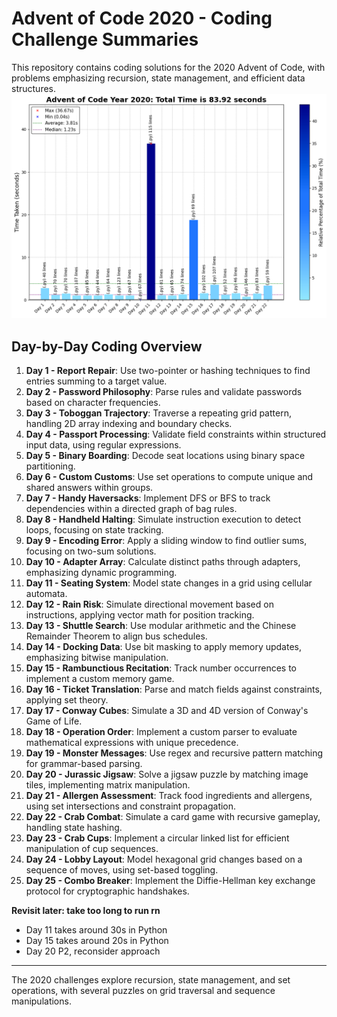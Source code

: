 # Advent of Code 2020 - Coding Challenge Summaries

This repository contains coding solutions for the 2020 Advent of Code, with problems emphasizing recursion, state management, and efficient data structures.
![2020 RunTime](2020_RunTime_plot.png)
## Day-by-Day Coding Overview

1. **Day 1 - Report Repair**: Use two-pointer or hashing techniques to find entries summing to a target value.
2. **Day 2 - Password Philosophy**: Parse rules and validate passwords based on character frequencies.
3. **Day 3 - Toboggan Trajectory**: Traverse a repeating grid pattern, handling 2D array indexing and boundary checks.
4. **Day 4 - Passport Processing**: Validate field constraints within structured input data, using regular expressions.
5. **Day 5 - Binary Boarding**: Decode seat locations using binary space partitioning.
6. **Day 6 - Custom Customs**: Use set operations to compute unique and shared answers within groups.
7. **Day 7 - Handy Haversacks**: Implement DFS or BFS to track dependencies within a directed graph of bag rules.
8. **Day 8 - Handheld Halting**: Simulate instruction execution to detect loops, focusing on state tracking.
9. **Day 9 - Encoding Error**: Apply a sliding window to find outlier sums, focusing on two-sum solutions.
10. **Day 10 - Adapter Array**: Calculate distinct paths through adapters, emphasizing dynamic programming.
11. **Day 11 - Seating System**: Model state changes in a grid using cellular automata.
12. **Day 12 - Rain Risk**: Simulate directional movement based on instructions, applying vector math for position tracking.
13. **Day 13 - Shuttle Search**: Use modular arithmetic and the Chinese Remainder Theorem to align bus schedules.
14. **Day 14 - Docking Data**: Use bit masking to apply memory updates, emphasizing bitwise manipulation.
15. **Day 15 - Rambunctious Recitation**: Track number occurrences to implement a custom memory game.
16. **Day 16 - Ticket Translation**: Parse and match fields against constraints, applying set theory.
17. **Day 17 - Conway Cubes**: Simulate a 3D and 4D version of Conway's Game of Life.
18. **Day 18 - Operation Order**: Implement a custom parser to evaluate mathematical expressions with unique precedence.
19. **Day 19 - Monster Messages**: Use regex and recursive pattern matching for grammar-based parsing.
20. **Day 20 - Jurassic Jigsaw**: Solve a jigsaw puzzle by matching image tiles, implementing matrix manipulation.
21. **Day 21 - Allergen Assessment**: Track food ingredients and allergens, using set intersections and constraint propagation.
22. **Day 22 - Crab Combat**: Simulate a card game with recursive gameplay, handling state hashing.
23. **Day 23 - Crab Cups**: Implement a circular linked list for efficient manipulation of cup sequences.
24. **Day 24 - Lobby Layout**: Model hexagonal grid changes based on a sequence of moves, using set-based toggling.
25. **Day 25 - Combo Breaker**: Implement the Diffie-Hellman key exchange protocol for cryptographic handshakes.

**Revisit later: take too long to run rn**
- Day 11 takes around 30s in Python
- Day 15 takes around 20s in Python
- Day 20 P2, reconsider approach
---

The 2020 challenges explore recursion, state management, and set operations, with several puzzles on grid traversal and sequence manipulations.